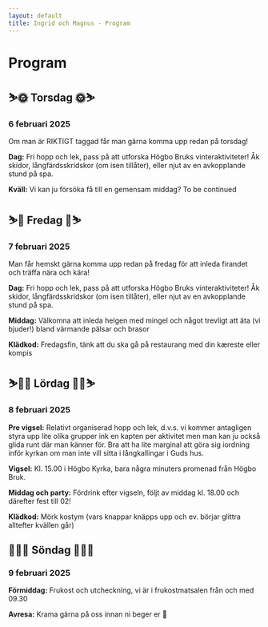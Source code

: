 ```yaml
---
layout: default
title: Ingrid och Magnus - Program
---
```


<h1> Program </h1>
<div id="program-section">
<h2> ⛷🌞 Torsdag 🌞⛷ </h2>
<h3 id="h3-center">6 februari 2025 </h3>

Om man är RIKTIGT taggad får man gärna komma upp redan på torsdag!

**Dag:** Fri hopp och lek, pass på att utforska Högbo Bruks vinteraktiviteter! Åk skidor, långfärdsskridskor (om isen tillåter), eller njut av en avkopplande stund på spa.

**Kväll:** Vi kan ju försöka få till en gemensam middag? To be continued

</div>
<div id="program-section">

<h2> ⛷🥂 Fredag 🥂⛷</h2>
<h3 id="h3-center">7 februari 2025 </h3>

Man får hemskt gärna komma upp redan på fredag för att inleda firandet och träffa nära och kära!

**Dag:** Fri hopp och lek, pass på att utforska Högbo Bruks vinteraktiviteter! Åk skidor, långfärdsskridskor (om isen tillåter), eller njut av en avkopplande stund på spa.

**Middag:** Välkomna att inleda helgen med mingel och något trevligt att äta (vi bjuder!) bland värmande pälsar och brasor

**Klädkod:** Fredagsfin, tänk att du ska gå på restaurang med din kæreste eller kompis

</div>

<div id="program-section">
<h2> ⛷💒🪩 Lördag 🪩💒⛷</h2>
<h3 id="h3-center">8 februari 2025 </h3>

**Pre vigsel:** Relativt organiserad hopp och lek, d.v.s. vi kommer antagligen styra upp lite olika grupper ink en kapten per aktivitet men man kan ju också glida runt där man känner för. Bra att ha lite marginal att göra sig iordning inför kyrkan om man inte vill sitta i långkallingar i Guds hus.

**Vigsel:** Kl. 15.00 i Högbo Kyrka, bara några minuters promenad från Högbo Bruk.

**Middag och party:** Fördrink efter vigseln, följt av middag kl. 18.00 och därefter fest till 02!

**Klädkod:** Mörk kostym (vars knappar knäpps upp och ev. börjar glittra alltefter kvällen går)

</div>
<div id="program-section">
<h2> 💊🥞🍓 Söndag 🍓🥞💊</h2>
<h3 id="h3-center">9 februari 2025 </h3>

**Förmiddag:** Frukost och utcheckning, vi är i frukostmatsalen från och med 09.30

**Avresa:** Krama gärna på oss innan ni beger er 💞

</div>
